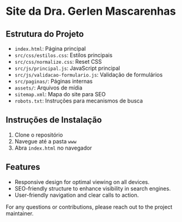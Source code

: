 # Site da Dra. Gerlen Mascarenhas

## Estrutura do Projeto

- `index.html`: Página principal
- `src/css/estilos.css`: Estilos principais
- `src/css/normalize.css`: Reset CSS
- `src/js/principal.js`: JavaScript principal
- `src/js/validacao-formulario.js`: Validação de formulários
- `src/paginas/`: Páginas internas
- `assets/`: Arquivos de mídia
- `sitemap.xml`: Mapa do site para SEO
- `robots.txt`: Instruções para mecanismos de busca

## Instruções de Instalação

1. Clone o repositório
2. Navegue até a pasta `www`
3. Abra `index.html` no navegador

## Features

- Responsive design for optimal viewing on all devices.
- SEO-friendly structure to enhance visibility in search engines.
- User-friendly navigation and clear calls to action.

For any questions or contributions, please reach out to the project maintainer.
